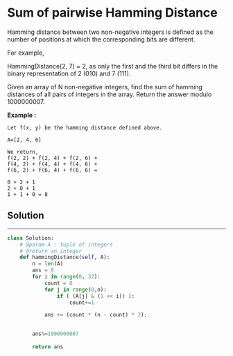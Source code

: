 <h1>Sum of pairwise Hamming Distance</h1>

<p>
Hamming distance between two non-negative integers is defined as the number of positions at which the corresponding bits are different.

For example,

HammingDistance(2, 7) = 2, as only the first and the third bit differs in the binary representation of 2 (010) and 7 (111).

Given an array of N non-negative integers, find the sum of hamming distances of all pairs of integers in the array.
Return the answer modulo 1000000007.
</p>

<p>
<b>Example :</b>
<br>

    Let f(x, y) be the hamming distance defined above.

    A=[2, 4, 6]

    We return,
    f(2, 2) + f(2, 4) + f(2, 6) + 
    f(4, 2) + f(4, 4) + f(4, 6) +
    f(6, 2) + f(6, 4) + f(6, 6) = 

    0 + 2 + 1
    2 + 0 + 1
    1 + 1 + 0 = 8
</p>

<h2>Solution</h2>

***

```python
class Solution:
    # @param A : tuple of integers
    # @return an integer
    def hammingDistance(self, A):
        n = len(A)
        ans = 0  
        for i in range(0, 32): 
            count = 0
            for j in range(0,n): 
                if ( (A[j] & (1 << i)) ): 
                    count+=1

            ans += (count * (n - count) * 2); 

        
        ans%=1000000007
        
        return ans            
```